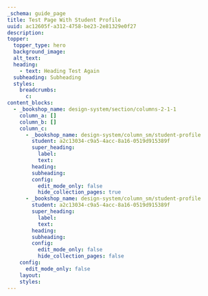 ```yaml
---
_schema: guide_page
title: Test Page With Student Profile
uuid: ac12605f-a312-4758-be23-2e81329e0f27
description:
topper:
  topper_type: hero
  background_image:
  alt_text:
  heading:
    - text: Heading Test Again
  subheading: Subheading
  styles:
    breadcrumbs:
      c:
content_blocks:
  - _bookshop_name: design-system/section/columns-2-1-1
    column_a: []
    column_b: []
    column_c:
      - _bookshop_name: design-system/column_sm/student-profile
        student: a2c13034-c9a5-4acc-8a16-0519d915389f
        super_heading:
          label:
          text:
        heading:
        subheading:
        config:
          edit_mode_only: false
          hide_collection_pages: true
      - _bookshop_name: design-system/column_sm/student-profile
        student: a2c13034-c9a5-4acc-8a16-0519d915389f
        super_heading:
          label:
          text:
        heading:
        subheading:
        config:
          edit_mode_only: false
          hide_collection_pages: false
    config:
      edit_mode_only: false
    layout:
    styles:
---
```

